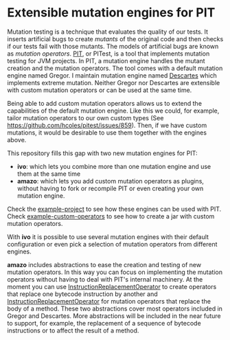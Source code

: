 # Extensible mutation engines for PIT

Mutation testing is a technique that evaluates the quality of our tests. 
It inserts artificial bugs to create *mutants* of the original code and then 
checks if our tests fail with those mutants.
The models of artificial bugs are known  as *mutation operators*.
[PIT](http://pitest.org/), or PITest, is a tool that implements mutation testing for JVM projects.
In PIT, a mutation engine handles the mutant creation and the mutation operators. 
The tool comes with a default mutation engine named Gregor. 
I maintain mutation engine named [Descartes](https://github.com/STAMP-project/pitest-descartes/) 
which implements extreme mutation.
Neither Gregor nor Descartes are extensible with custom mutation operators or can be used at the same time.

Being able to add custom mutation operators allows us to extend the capabilities of the default mutation engine. 
Like this we could, for example, tailor mutation operators to our own custom types 
(See https://github.com/hcoles/pitest/issues/859). 
Then, if we have custom mutations, it would be desirable to use them together with the engines above.

This repository fills this gap with two new mutation engines for PIT:
 - **ivo**: which lets you combine more than one mutation engine and use them at the same time 
 - **amazo**: which lets you add custom mutation operators as plugins, without having to fork or recompile PIT or even
  creating your own mutation engine.

Check the [example-project](./example-project/pom.xml) to see how these engines can be used with PIT.
Check [example-custom-operators](./example-custom-operators) to see how to create a jar with custom mutation operators.

With **ivo** it is possible to use several mutation engines with their default configuration 
or even pick a selection of mutation operators from different engines.

**amazo** includes abstractions to ease the creation and testing of new mutation operators.
In this way you can focus on implementing the mutation operators without having to deal with PIT's internal machinery. 
At the moment you can use 
[InstructionReplacementOperator](./amazo/src/main/java/io/pitex/engines/amazo/InstructionReplacementOperator.java) 
to create operators that replace one bytecode instruction by another and
[InstructionReplacementOperator](./amazo/src/main/java/io/pitex/engines/amazo/MethodRewritingOperator.java) 
for mutation operators that replace the body of a method. 
These two abstractions cover most operators included in Gregor and Descartes.
More abstractions will be included in the near future to support, for example, the replacement of a sequence of bytecode
instructions or to affect the result of a method.
